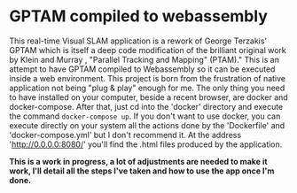 # GPTAM compiled to webassembly
 

This real-time Visual SLAM application is a rework of George Terzakis' GPTAM which is itself a deep code modification of the brilliant original work by Klein and Murray , "Parallel Tracking and Mapping" (PTAM)."
This is an attempt to have GPTAM compiled to Webassembly so it can be executed inside a web environment.
This project is born from the frustration of native application not being "plug & play" enough for me.
The only thing you need to have installed on your computer, beside a recent browser, are docker and docker-compose.
After that, just cd into the 'docker' directory and execute the command `docker-compose up`.
If you don't want to use docker, you can execute directly on your system all the actions done by the 'Dockerfile' and 'docker-compose.yml' but I don't recommend it.
At the address 'http://0.0.0.0:8080/' you'll find the .html files produced by the application.

**This is a work in progress, a lot of adjustments are needed to make it work, I'll detail all the steps I've taken and how to use the app once I'm done.**